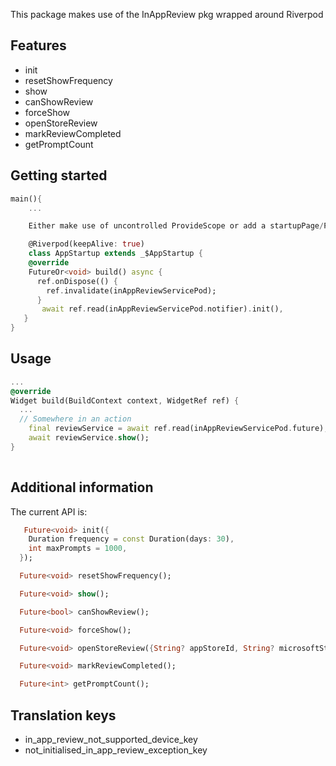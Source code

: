This package makes use of the InAppReview pkg wrapped around Riverpod

## Features

- init
- resetShowFrequency
- show
- canShowReview
- forceShow
- openStoreReview
- markReviewCompleted
- getPromptCount

## Getting started


```dart
main(){
    ...

    Either make use of uncontrolled ProvideScope or add a startupPage/Provider where you can initialise the pkg:

    @Riverpod(keepAlive: true)
    class AppStartup extends _$AppStartup {
    @override
    FutureOr<void> build() async {
      ref.onDispose(() {
        ref.invalidate(inAppReviewServicePod);
      }
       await ref.read(inAppReviewServicePod.notifier).init(),
   }
}
```

## Usage

```dart
...
@override
Widget build(BuildContext context, WidgetRef ref) {
  ...
  // Somewhere in an action
    final reviewService = await ref.read(inAppReviewServicePod.future);
    await reviewService.show();
}
  
```

## Additional information

The current API is:

```dart
   Future<void> init({
    Duration frequency = const Duration(days: 30),
    int maxPrompts = 1000,
  });

  Future<void> resetShowFrequency();

  Future<void> show();

  Future<bool> canShowReview();

  Future<void> forceShow();

  Future<void> openStoreReview({String? appStoreId, String? microsoftStoreId});

  Future<void> markReviewCompleted();

  Future<int> getPromptCount();
```


## Translation keys

- in_app_review_not_supported_device_key
- not_initialised_in_app_review_exception_key